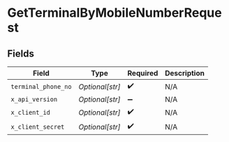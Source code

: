 # GetTerminalByMobileNumberRequest


## Fields

| Field               | Type                | Required            | Description         |
| ------------------- | ------------------- | ------------------- | ------------------- |
| `terminal_phone_no` | *Optional[str]*     | :heavy_check_mark:  | N/A                 |
| `x_api_version`     | *Optional[str]*     | :heavy_minus_sign:  | N/A                 |
| `x_client_id`       | *Optional[str]*     | :heavy_check_mark:  | N/A                 |
| `x_client_secret`   | *Optional[str]*     | :heavy_check_mark:  | N/A                 |